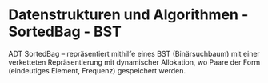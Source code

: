 # Datenstrukturen und Algorithmen - SortedBag - BST
ADT SortedBag – repräsentiert mithilfe eines BST (Binärsuchbaum) mit einer verketteten Repräsentierung mit dynamischer Allokation, wo Paare der Form (eindeutiges Element, Frequenz) gespeichert werden.
